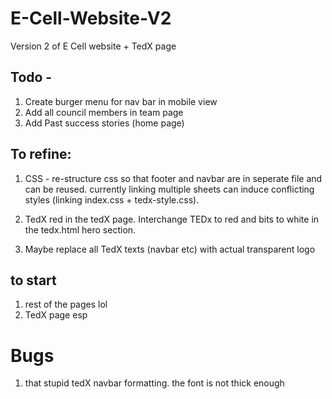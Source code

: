 # E-Cell-Website-V2

Version 2 of E Cell website + TedX page

## Todo - 

1. Create burger menu for nav bar in mobile view
2. Add all council members in team page
3. Add Past success stories (home page)

## To refine:
1. CSS - re-structure css so that footer and navbar are in seperate file and can be reused. currently linking multiple sheets can induce conflicting styles (linking index.css + tedx-style.css).

2. TedX red in the tedX page. Interchange TEDx to red and bits to white in the tedx.html hero section.

3. Maybe replace all TedX texts (navbar etc) with actual transparent logo

## to start

1. rest of the pages lol 
2. TedX page esp

# Bugs

1. that stupid tedX navbar formatting. the font is not thick enough 